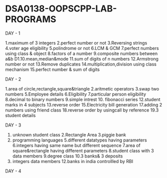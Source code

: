 # DSA0138-OOPSCPP-LAB-PROGRAMS
DAY - 1

1.maximum of 3 integers
2.perfect number or not
3.Reversing strings
4.voter age eligibility
5.polindrome or not
6.LCM & GCM
7.perfect numbers using class & object
8.factors of a number
9.composite numbers between a&b
D1.10.mean,median&mode
11.sum of digits of n numbers
12.Armstrong number or not
13.Remove duplicates
14.multiplication,division using class mechanism
15.perfect number & sum of digits


DAY - 2

1.area of circle,rectangle,square&triangle
2.aritmetic operators
3.swap two numbers
5.Employee details
6.Eligibility
7.particular person eligibility
8.decimal to binary numbers
9.simple intrest
10. fibonacci series
12.student marks in 4 subjects
13.reverse order
15.Electricity bill generation
17.adding 2 numbers using friend class
18.reverse order by usingcall by reference
19.3 student details


DAY - 3

1. unknown student class
2.Rectangle Area
3.piggie bank
4. programming languages
5.different datatypes having parameters
6.integers having same name but different sequence
7.area of square&rectangle having different parameters
8.student class with 3 data members
9.degree class
10.3 banks& 3 deposits
11. integers data members
12.banks in india controllled by RBI

 
 DAY - 4
 
